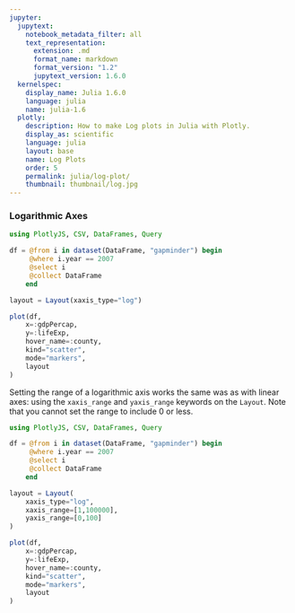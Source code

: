 ```yaml
---
jupyter:
  jupytext:
    notebook_metadata_filter: all
    text_representation:
      extension: .md
      format_name: markdown
      format_version: "1.2"
      jupytext_version: 1.6.0
  kernelspec:
    display_name: Julia 1.6.0
    language: julia
    name: julia-1.6
  plotly:
    description: How to make Log plots in Julia with Plotly.
    display_as: scientific
    language: julia
    layout: base
    name: Log Plots
    order: 5
    permalink: julia/log-plot/
    thumbnail: thumbnail/log.jpg
---
```


### Logarithmic Axes

```julia
using PlotlyJS, CSV, DataFrames, Query

df = @from i in dataset(DataFrame, "gapminder") begin
     @where i.year == 2007
     @select i
     @collect DataFrame
    end

layout = Layout(xaxis_type="log")

plot(df,
    x=:gdpPercap,
    y=:lifeExp,
    hover_name=:county,
    kind="scatter",
    mode="markers",
    layout
)
```

<!-- NOTE: This doesn't seem correct...It produces a chart where the xaxis range is 10^100000 -->

Setting the range of a logarithmic axis works the same was as with linear axes: using the `xaxis_range` and `yaxis_range` keywords on the `Layout`. Note that you cannot set the range to include 0 or less.

```julia
using PlotlyJS, CSV, DataFrames, Query

df = @from i in dataset(DataFrame, "gapminder") begin
     @where i.year == 2007
     @select i
     @collect DataFrame
    end

layout = Layout(
    xaxis_type="log",
    xaxis_range=[1,100000],
    yaxis_range=[0,100]
)

plot(df,
    x=:gdpPercap,
    y=:lifeExp,
    hover_name=:county,
    kind="scatter",
    mode="markers",
    layout
)
```
